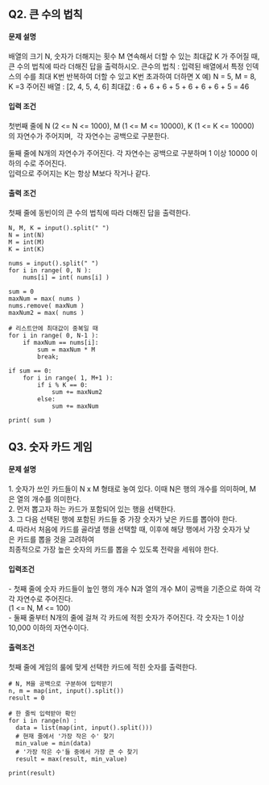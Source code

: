 ## **Q2. 큰 수의 법칙**

#### **문제 설명**

배열의 크기 N,
숫자가 더해지는 횟수 M
연속해서 더할 수 있는 최대값 K
가 주어질 때, 큰 수의 법칙에 따라 더해진 답을 출력하시오.
큰수의 법칙 : 입력된 배열에서 특정 인덱스의 수를 최대 K번 반복하여 더할 수 있고 K번 초과하여 더하면 X
예) N = 5, M = 8, K =3
주어진 배열 : \[2, 4, 5, 4, 6\]
최대값 : 6 + 6 + 6 + 5 + 6 + 6 + 6 + 5 = 46

#### **입력 조건**

첫번째 줄에 N (2 <= N <= 1000), M (1 <= M <= 10000), K (1 <= K <= 10000)의 자연수가 주어지며, 
각 자연수는 공백으로 구분한다.
  
둘째 줄에 N개의 자연수가 주어진다. 각 자연수는 공백으로 구분하며 1 이상 10000 이하의 수로 주어진다.  
입력으로 주어지는 K는 항상 M보다 작거나 같다.

#### **출력 조건**

첫째 줄에 동빈이의 큰 수의 법칙에 따라 더해진 답을 출력한다.

```
N, M, K = input().split(" ")
N = int(N)
M = int(M)
K = int(K)

nums = input().split(" ")
for i in range( 0, N ):
    nums[i] = int( nums[i] )

sum = 0
maxNum = max( nums )
nums.remove( maxNum )
maxNum2 = max( nums )

# 리스트안에 최대값이 중복일 때
for i in range( 0, N-1 ):
    if maxNum == nums[i]:
        sum = maxNum * M
        break;

if sum == 0:
    for i in range( 1, M+1 ):
        if i % K == 0:
            sum += maxNum2
        else:
            sum += maxNum

print( sum )
```

## **Q3. 숫자 카드 게임**

#### **문제 설명**

1\. 숫자가 쓰인 카드들이 N x M 형태로 놓여 있다. 이때 N은 행의 개수를 의미하며, M은 열의 개수를 의미한다.  
2\. 먼저 뽑고자 하는 카드가 포함되어 있는 행을 선택한다.  
3\. 그 다음 선택된 행에 포함된 카드들 중 가장 숫자가 낮은 카드를 뽑아야 한다.  
4. 따라서 처음에 카드를 골라낼 행을 선택할 때, 이후에 해당 행에서 가장 숫자가 낮은 카드를 뽑을 것을 고려하여  
최종적으로 가장 높은 숫자의 카드를 뽑을 수 있도록 전략을 세워야 한다.

#### **입력조건**

\- 첫째 줄에 숫자 카드들이 높인 행의 개수 N과 열의 개수 M이 공백을 기준으로 하여 각각 자연수로 주어진다.  
(1 <= N, M <= 100)  
\- 둘째 줄부터 N개의 줄에 걸쳐 각 카드에 적힌 숫자가 주어진다. 각 숫자는 1 이상 10,000 이하의 자연수이다.

#### **출력조건**

첫째 줄에 게임의 룰에 맞게 선택한 카드에 적힌 숫자를 출력한다.

```
# N, M을 공백으로 구분하여 입력받기
n, m = map(int, input().split())
result = 0

# 한 줄씩 입력받아 확인
for i in range(n) :
  data = list(map(int, input().split()))
  # 현재 줄에서 '가장 작은 수' 찾기
  min_value = min(data)
  # '가장 작은 수'들 중에서 가장 큰 수 찾기
  result = max(result, min_value)

print(result)
```
